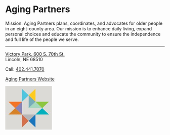 # Aging Partners

Mission: Aging Partners plans, coordinates, and advocates for older people in an eight-county area. Our mission is to enhance daily living, expand personal choices and educate the community to ensure the independence and full life of the people we serve.

---

[Victory Park, 600 S. 70th St.](https://www.google.com/maps/place/600+Victory+Park+Dr,+Lincoln,+NE+68510/@40.8090549,-96.6222739,1486m/data=!3m2!1e3!4b1!4m5!3m4!1s0x8796bc5533cf3219:0xc75ca903a428ff61!8m2!3d40.8090549!4d-96.6222739?entry=ttu&g_ep=EgoyMDI1MDIyNC4wIKXMDSoASAFQAw%3D%3D)  
Lincoln, NE 68510

Call: [402.441.7070](tel:4024417070)

[Aging Partners Website](https://www.lincoln.ne.gov/City/Departments/Aging-Partners)

![picture](./markdown/resources/images/agingPartners.jpg)
